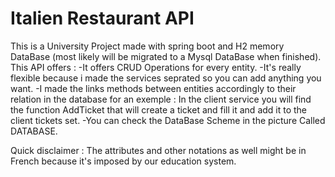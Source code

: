 #	Italien Restaurant API

This is a University Project made with spring boot and H2 memory DataBase (most likely will be migrated to a Mysql DataBase when finished).
This API offers : 
	-It offers CRUD Operations for every entity.
	-It's really flexible because i made the services seprated so you can add anything you want.
	-I made the links methods between entities accordingly to their relation in the database for an exemple : In the client service you will find the function AddTicket that will create a ticket and fill it and add it to the client tickets set.
	-You can check the DataBase Scheme in the picture Called DATABASE.

Quick disclaimer : The attributes and other notations as well might be in French because it's imposed by our education system.